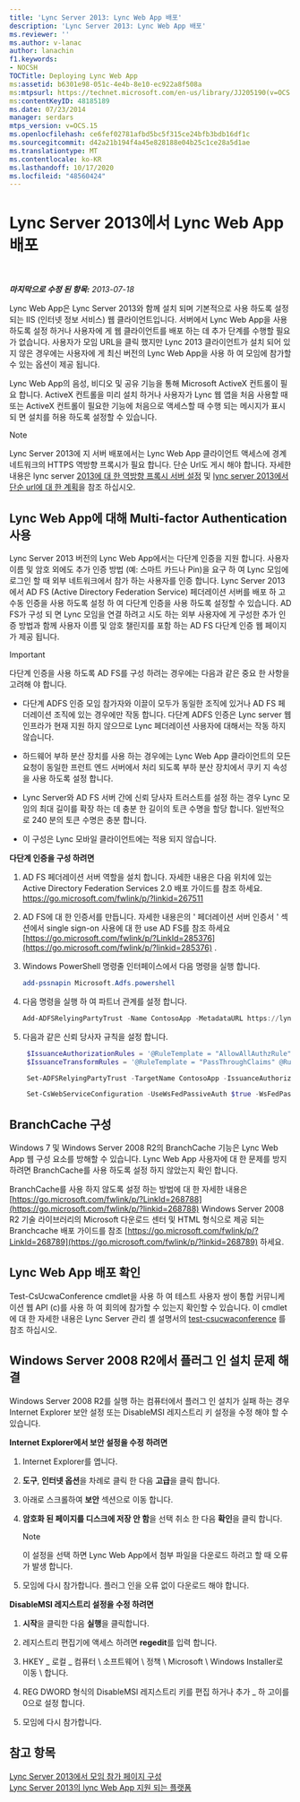 ```yaml
---
title: 'Lync Server 2013: Lync Web App 배포'
description: 'Lync Server 2013: Lync Web App 배포'
ms.reviewer: ''
ms.author: v-lanac
author: lanachin
f1.keywords:
- NOCSH
TOCTitle: Deploying Lync Web App
ms:assetid: b6301e98-051c-4e4b-8e10-ec922a8f508a
ms:mtpsurl: https://technet.microsoft.com/en-us/library/JJ205190(v=OCS.15)
ms:contentKeyID: 48185189
ms.date: 07/23/2014
manager: serdars
mtps_version: v=OCS.15
ms.openlocfilehash: ce6fef02781afbd5bc5f315ce24bfb3bdb16df1c
ms.sourcegitcommit: d42a21b194f4a45e828188e04b25c1ce28a5d1ae
ms.translationtype: MT
ms.contentlocale: ko-KR
ms.lasthandoff: 10/17/2020
ms.locfileid: "48560424"
---
```

# <a name="deploying-lync-web-app-in-lync-server-2013"></a>Lync Server 2013에서 Lync Web App 배포

<div data-xmlns="http://www.w3.org/1999/xhtml">

<div class="topic" data-xmlns="http://www.w3.org/1999/xhtml" data-msxsl="urn:schemas-microsoft-com:xslt" data-cs="https://msdn.microsoft.com/">

<div data-asp="https://msdn2.microsoft.com/asp">



</div>

<div id="mainSection">

<div id="mainBody">

<span> </span>

_**마지막으로 수정 된 항목:** 2013-07-18_

Lync Web App은 Lync Server 2013와 함께 설치 되며 기본적으로 사용 하도록 설정 되는 IIS (인터넷 정보 서비스) 웹 클라이언트입니다. 서버에서 Lync Web App을 사용 하도록 설정 하거나 사용자에 게 웹 클라이언트를 배포 하는 데 추가 단계를 수행할 필요가 없습니다. 사용자가 모임 URL을 클릭 했지만 Lync 2013 클라이언트가 설치 되어 있지 않은 경우에는 사용자에 게 최신 버전의 Lync Web App을 사용 하 여 모임에 참가할 수 있는 옵션이 제공 됩니다.

Lync Web App의 음성, 비디오 및 공유 기능을 통해 Microsoft ActiveX 컨트롤이 필요 합니다. ActiveX 컨트롤을 미리 설치 하거나 사용자가 Lync 웹 앱을 처음 사용할 때 또는 ActiveX 컨트롤이 필요한 기능에 처음으로 액세스할 때 수행 되는 메시지가 표시 되 면 설치를 허용 하도록 설정할 수 있습니다.

<div class=" ">


> [!NOTE]  
> Lync Server 2013에 지 서버 배포에서는 Lync Web App 클라이언트 액세스에 경계 네트워크의 HTTPS 역방향 프록시가 필요 합니다. 단순 Url도 게시 해야 합니다. 자세한 내용은 lync server <A href="lync-server-2013-setting-up-reverse-proxy-servers.md">2013에 대 한 역방향 프록시 서버 설정</A> 및 <A href="lync-server-2013-planning-for-simple-urls.md">lync server 2013에서 단순 url에 대 한 계획</A>을 참조 하십시오.



</div>

<div>

## <a name="enabling-multi-factor-authentication-for-lync-web-app"></a>Lync Web App에 대해 Multi-factor Authentication 사용

Lync Server 2013 버전의 Lync Web App에서는 다단계 인증을 지원 합니다. 사용자 이름 및 암호 외에도 추가 인증 방법 (예: 스마트 카드나 Pin)을 요구 하 여 Lync 모임에 로그인 할 때 외부 네트워크에서 참가 하는 사용자를 인증 합니다. Lync Server 2013에서 AD FS (Active Directory Federation Service) 페더레이션 서버를 배포 하 고 수동 인증을 사용 하도록 설정 하 여 다단계 인증을 사용 하도록 설정할 수 있습니다. AD FS가 구성 되 면 Lync 모임을 연결 하려고 시도 하는 외부 사용자에 게 구성한 추가 인증 방법과 함께 사용자 이름 및 암호 챌린지를 포함 하는 AD FS 다단계 인증 웹 페이지가 제공 됩니다.

<div class=" ">


> [!IMPORTANT]  
> 다단계 인증을 사용 하도록 AD FS를 구성 하려는 경우에는 다음과 같은 중요 한 사항을 고려해 야 합니다. 
> <UL>
> <LI>
> <P>다단계 ADFS 인증 모임 참가자와 이끌이 모두가 동일한 조직에 있거나 AD FS 페더레이션 조직에 있는 경우에만 작동 합니다. 다단계 ADFS 인증은 Lync server 웹 인프라가 현재 지원 하지 않으므로 Lync 페더레이션 사용자에 대해서는 작동 하지 않습니다.</P>
> <LI>
> <P>하드웨어 부하 분산 장치를 사용 하는 경우에는 Lync Web App 클라이언트의 모든 요청이 동일한 프런트 엔드 서버에서 처리 되도록 부하 분산 장치에서 쿠키 지 속성을 사용 하도록 설정 합니다.</P>
> <LI>
> <P>Lync Server와 AD FS 서버 간에 신뢰 당사자 트러스트를 설정 하는 경우 Lync 모임의 최대 길이를 확장 하는 데 충분 한 길이의 토큰 수명을 할당 합니다. 일반적으로 240 분의 토큰 수명은 충분 합니다.</P>
> <LI>
> <P>이 구성은 Lync 모바일 클라이언트에는 적용 되지 않습니다.</P></LI></UL>



</div>

**다단계 인증을 구성 하려면**

1.  AD FS 페더레이션 서버 역할을 설치 합니다. 자세한 내용은 다음 위치에 있는 Active Directory Federation Services 2.0 배포 가이드를 참조 하세요. <https://go.microsoft.com/fwlink/p/?linkid=267511>

2.  AD FS에 대 한 인증서를 만듭니다. 자세한 내용은의 ' 페더레이션 서버 인증서 ' 섹션에서 single sign-on 사용에 대 한 use AD FS를 참조 하세요 [https://go.microsoft.com/fwlink/p/?LinkId=285376](https://go.microsoft.com/fwlink/p/?linkid=285376) .

3.  Windows PowerShell 명령줄 인터페이스에서 다음 명령을 실행 합니다.
    ```powershell
    add-pssnapin Microsoft.Adfs.powershell
    ```
4.  다음 명령을 실행 하 여 파트너 관계를 설정 합니다.
    ```powershell
    Add-ADFSRelyingPartyTrust -Name ContosoApp -MetadataURL https://lyncpool.contoso.com/passiveauth/federationmetadata/2007-06/federationmetadata.xml
     ```
5.  다음과 같은 신뢰 당사자 규칙을 설정 합니다.
    
       ```powershell
        $IssuanceAuthorizationRules = '@RuleTemplate = "AllowAllAuthzRule" => issue(Type = "http://schemas.contoso.com/authorization/claims/permit", Value = "true");'
        $IssuanceTransformRules = '@RuleTemplate = "PassThroughClaims" @RuleName = "Sid" c:[Type == "http://schemas.contoso.com/ws/2008/06/identity/claims/primarysid"]=> issue(claim = c);'
       ```
    
       ```powershell
        Set-ADFSRelyingPartyTrust -TargetName ContosoApp -IssuanceAuthorizationRules $IssuanceAuthorizationRules -IssuanceTransformRules $IssuanceTransformRules
       ```
    
       ```powershell
        Set-CsWebServiceConfiguration -UseWsFedPassiveAuth $true -WsFedPassiveMetadataUri https://dc.contoso.com/federationmetadata/2007-06/federationmetadata.xml
       ```

</div>

<div>

## <a name="branchcache-configuration"></a>BranchCache 구성

Windows 7 및 Windows Server 2008 R2의 BranchCache 기능은 Lync Web App 웹 구성 요소를 방해할 수 있습니다. Lync Web App 사용자에 대 한 문제를 방지 하려면 BranchCache를 사용 하도록 설정 하지 않았는지 확인 합니다.

BranchCache를 사용 하지 않도록 설정 하는 방법에 대 한 자세한 내용은 [https://go.microsoft.com/fwlink/p/?LinkId=268788](https://go.microsoft.com/fwlink/p/?linkid=268788) Windows Server 2008 R2 기술 라이브러리의 Microsoft 다운로드 센터 및 HTML 형식으로 제공 되는 Branchcache 배포 가이드를 참조 [https://go.microsoft.com/fwlink/p/?LinkId=268789](https://go.microsoft.com/fwlink/p/?linkid=268789) 하세요.

</div>

<div>

## <a name="verifying-lync-web-app-deployment"></a>Lync Web App 배포 확인

Test-CsUcwaConference cmdlet을 사용 하 여 테스트 사용자 쌍이 통합 커뮤니케이션 웹 API (c)를 사용 하 여 회의에 참가할 수 있는지 확인할 수 있습니다. 이 cmdlet에 대 한 자세한 내용은 Lync Server 관리 셸 설명서의 [test-csucwaconference](https://docs.microsoft.com/powershell/module/skype/Test-CsUcwaConference) 를 참조 하십시오.

</div>

<div>

## <a name="troubleshooting-plug-in-installation-on-windows-server2008r2"></a>Windows Server 2008 R2에서 플러그 인 설치 문제 해결

Windows Server 2008 R2를 실행 하는 컴퓨터에서 플러그 인 설치가 실패 하는 경우 Internet Explorer 보안 설정 또는 DisableMSI 레지스트리 키 설정을 수정 해야 할 수 있습니다.

**Internet Explorer에서 보안 설정을 수정 하려면**

1.  Internet Explorer를 엽니다.

2.  **도구**, **인터넷 옵션**을 차례로 클릭 한 다음 **고급**을 클릭 합니다.

3.  아래로 스크롤하여 **보안** 섹션으로 이동 합니다.

4.  **암호화 된 페이지를 디스크에 저장 안 함**을 선택 취소 한 다음 **확인**을 클릭 합니다.
    
    <div class=" ">
    

    > [!NOTE]  
    > 이 설정을 선택 하면 Lync Web App에서 첨부 파일을 다운로드 하려고 할 때 오류가 발생 합니다.

    
    </div>

5.  모임에 다시 참가합니다. 플러그 인을 오류 없이 다운로드 해야 합니다.

**DisableMSI 레지스트리 설정을 수정 하려면**

1.  **시작**을 클릭한 다음 **실행**을 클릭합니다.

2.  레지스트리 편집기에 액세스 하려면 **regedit**를 입력 합니다.

3.  HKEY \_ 로컬 \_ 컴퓨터 \\ 소프트웨어 \\ 정책 \\ Microsoft \\ Windows Installer로 이동 \\ 합니다.

4.  REG DWORD 형식의 DisableMSI 레지스트리 키를 편집 하거나 추가 \_ 하 고이를 0으로 설정 합니다.

5.  모임에 다시 참가합니다.

</div>

<div>

## <a name="see-also"></a>참고 항목


[Lync Server 2013에서 모임 참가 페이지 구성](lync-server-2013-configuring-the-meeting-join-page.md)  
[Lync Server 2013의 lync Web App 지원 되는 플랫폼](lync-server-2013-lync-web-app-supported-platforms.md)  
  

</div>

</div>

<span> </span>

</div>

</div>

</div>

